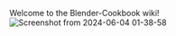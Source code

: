 Welcome to the Blender-Cookbook wiki!
![Screenshot from 2024-06-04 01-38-58](https://github.com/ubuntunux/Blender-Cookbook/assets/16193695/ddf3890e-21ef-48ec-a6ed-96c1513c3dd6)
